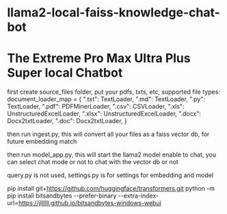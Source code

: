 # llama2-local-faiss-knowledge-chat-bot
# The Extreme Pro Max Ultra Plus Super local Chatbot

first create source_files folder, put your pdfs, txts, etc, supported file types:
document_loader_map = {
    ".txt": TextLoader,
    ".md": TextLoader,
    ".py": TextLoader,
    ".pdf": PDFMinerLoader,
    ".csv": CSVLoader,
    ".xls": UnstructuredExcelLoader,
    ".xlsx": UnstructuredExcelLoader,
    ".docx": Docx2txtLoader,
    ".doc": Docx2txtLoader,
}



then run ingest.py, this will convert all your files as a faiss vector db, for future embedding match

then run model_app.py, this will start the llama2 model enable to chat, you can select chat mode or not to chat with the vector db or not

query.py is not used, settings.py is for settings for embedding and model




pip install git+https://github.com/huggingface/transformers.git
python -m pip install bitsandbytes --prefer-binary --extra-index-url=https://jllllll.github.io/bitsandbytes-windows-webui

